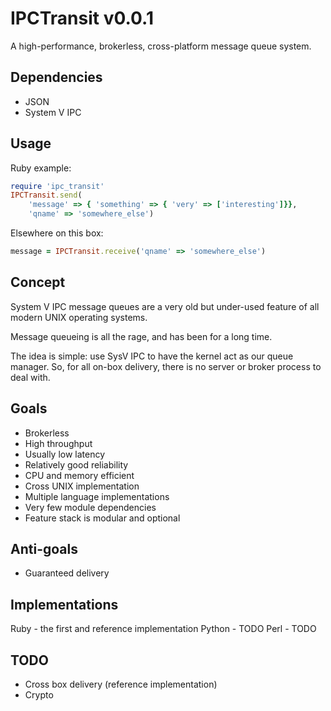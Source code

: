 # IPCTransit v0.0.1
A high-performance, brokerless, cross-platform message queue system.

## Dependencies
* JSON
* System V IPC

## Usage
Ruby example:

```ruby
require 'ipc_transit'
IPCTransit.send(
    'message' => { 'something' => { 'very' => ['interesting']}},
    'qname' => 'somewhere_else')
```

Elsewhere on this box:

```ruby
message = IPCTransit.receive('qname' => 'somewhere_else')
```

## Concept
System V IPC message queues are a very old but under-used feature of all
modern UNIX operating systems.

Message queueing is all the rage, and has been for a long time.

The idea is simple: use SysV IPC to have the kernel act as our queue manager.
So, for all on-box delivery, there is no server or broker process to deal
with.

## Goals
* Brokerless
* High throughput
* Usually low latency
* Relatively good reliability
* CPU and memory efficient
* Cross UNIX implementation
* Multiple language implementations
* Very few module dependencies
* Feature stack is modular and optional

## Anti-goals
* Guaranteed delivery

## Implementations
Ruby - the first and reference implementation
Python - TODO
Perl - TODO

## TODO
* Cross box delivery (reference implementation)
* Crypto


